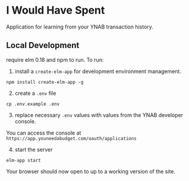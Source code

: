 # I Would Have Spent

Application for learning from your YNAB transaction history.

## Local Development

require elm 0.18 and npm to run. To run:

1. install a `create-elm-app` for development environment management.

```
npm install create-elm-app -g
```

2. create a `.env` file

```
cp .env.example .env
```

3. replace necessary `.env` values with values from the YNAB developer console.

You can access the console at `https://app.youneedabudget.com/oauth/applications`

4. start the server

```
elm-app start
```

Your browser should now open to up to a working version of the site.



